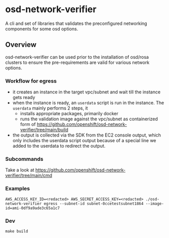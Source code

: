 # osd-network-verifier

A cli and set of libraries that validates the preconfigured networking components for some osd options.

## Overview

osd-network-verifier can be used prior to the installation of osd/rosa clusters to ensure the pre-requirements are valid for various network options.

### Workflow for egress

* it creates an instance in the target vpc/subnet and wait till the instance gets ready
* when the instance is ready, an `userdata` script is run in the instance. The `userdata` mainly performs 2 steps, it
    * installs appropriate packages, primarily docker
    * runs the validation image against the vpc/subnet as containerized form of https://github.com/openshift/osd-network-verifier/tree/main/build
* the output is collected via the SDK from the EC2 console output, which only includes the userdata script output because of a special line we added to the userdata to redirect the output.

### Subcommands

Take a look at https://github.com/openshift/osd-network-verifier/tree/main/cmd

### Examples

```shel
AWS_ACCESS_KEY_ID=<redacted> AWS_SECRET_ACCESS_KEY=<redacted> ./osd-network-verifier egress --subnet-id subnet-0ccetestsubnet1864 --image-id=ami-0df9a9ade3c65a1c7
```

### Dev

```shell
make build
```